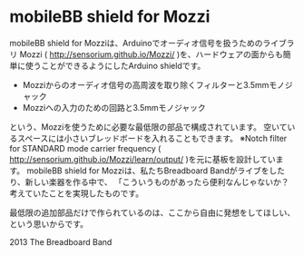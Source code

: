 # mobileBB shield for Mozzi


mobileBB shield for Mozziは、Arduinoでオーディオ信号を扱うためのライブラリ 
Mozzi ( http://sensorium.github.io/Mozzi/ )を、ハードウェアの面からも簡単に使うことができるようにしたArduino shieldです。
 
- Mozziからのオーディオ信号の高周波を取り除くフィルターと3.5mmモノジャック
- Mozziへの入力のための回路と3.5mmモノジャック

という、Mozziを使うために必要な最低限の部品で構成されています。
空いているスペースには小さいブレッドボードを入れることもできます。
※Notch filter for STANDARD mode carrier frequency ( http://sensorium.github.io/Mozzi/learn/output/ )を元に基板を設計しています。
mobileBB shield for Mozziは、私たちBreadboard Bandがライブをしたり、新しい楽器を作る中で、
「こういうものがあったら便利なんじゃないか？考えていたことを実現したものです。

最低限の追加部品だけで作られているのは、ここから自由に発想をしてほしい、という思いからです。

2013 The Breadboard Band
